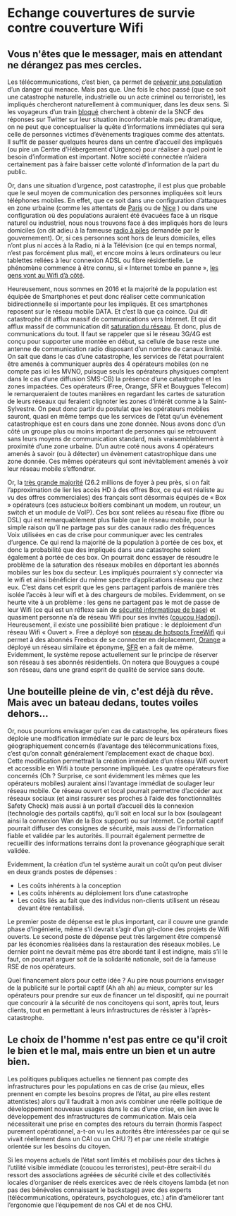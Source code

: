# Echange couvertures de survie contre couverture Wifi
## Vous n'êtes que le messager, mais en attendant ne dérangez pas mes cercles.
Les télécommunications, c’est bien, ça permet de [prévenir une population]( https://lcpdn.github.io/blog/cell-broadcast-quel-brodcast) d’un danger qui menace. Mais pas que. Une fois le choc passé (que ce soit une catastrophe naturelle, industrielle ou un acte criminel ou terroriste), les impliqués chercheront naturellement à communiquer, dans les deux sens. 
Si les voyageurs d’un train [bloqué](https://twitter.com/search?q=%40SNCF+mon+train+est+bloqu%C3%A9) cherchent à obtenir de la SNCF des réponses sur Twitter sur leur situation inconfortable mais peu dramatique, on ne peut que conceptualiser la quête d’informations immédiates qui sera celle de personnes victimes d’évènements tragiques comme des attentats. Il suffit de passer quelques heures dans un centre d’accueil des impliqués (ou pire un Centre d’Hébergement d’Urgence) pour réaliser à quel point le besoin d’information est important.
Notre société connectée n’aidera certainement pas à faire baisser cette volonté d’information de la part du public.

Or, dans une situation d’urgence, post catastrophe, il est plus que probable que le seul moyen de communication des personnes impliquées soit leurs téléphones mobiles. En effet, que ce soit dans une configuration d’attaques en zone urbaine (comme les attentats de [Paris]( https://fr.wikipedia.org/wiki/Attentats_du_13_novembre_2015_en_France) ou de [Nice]( https://fr.wikipedia.org/wiki/Attentat_de_Nice) ) ou dans une configuration où des populations auraient été évacuées face à un risque naturel ou industriel, nous nous trouvons face à des impliqués hors de leurs domiciles (on dit adieu à la fameuse [radio à piles]( http://www.gouvernement.fr/risques/preparer-son-kit-d-urgence) demandée par le gouvernement). Or, si ces personnes sont hors de leurs domiciles, elles n’ont plus ni accès à la Radio, ni à la Télévision (ce qui en temps normal, n’est pas forcément plus mal), et encore moins à leurs ordinateurs ou leur tablettes reliées à leur connexion ADSL ou fibre résidentielle. Le phénomène commence à être connu, si « Internet tombe en panne », [les gens vont au Wifi d’à côté]( http://www.dailymail.co.uk/news/article-2225572/Hurricane-Sandy-pictures-Lower-Manhattans-desparate-search-wi-fi-signal.html). 

Heureusement, nous sommes en 2016 et la majorité de la population est équipée de Smartphones et peut donc réaliser cette communication bidirectionnelle si importante pour les impliqués. Et ces smartphones reposent sur le réseau mobile DATA. Et c’est là que ça coince. Qui dit catastrophe dit afflux massif de communications vers Internet. Et qui dit afflux massif de communication dit [saturation du réseau]( http://www.huffingtonpost.fr/sylvain-peysieux/sms-et-appels-du-nouvel-an-comment-les-operateurs-sorganisent/). Et donc, plus de communications du tout. Il faut se rappeler que si le réseau 3G/4G est conçu pour supporter une montée en début, sa cellule de base reste une antenne de communication radio disposant d’un nombre de canaux limité.
On sait que dans le cas d’une catastrophe, les services de l’état pourraient être amenés à communiquer auprès des 4 opérateurs mobiles (on ne compte pas ici les MVNO, puisque seuls les opérateurs physiques comptent dans le cas d’une diffusion SMS-CB) la présence d’une catastrophe et les zones impactées. Ces opérateurs (Free, Orange, SFR et Bouygues Telecom) le remarqueraient de toutes manières en regardant les cartes de saturation de leurs réseaux qui feraient clignoter les zones d’intérêt comme à la Saint-Sylvestre. On peut donc partir du postulat que les opérateurs mobiles sauront, quasi en même temps que les services de l’état qu’un évènement catastrophique est en cours dans une zone donnée.
Nous avons donc d’un côté un groupe plus ou moins important de personnes qui se retrouvent sans leurs moyens de communication standard, mais vraisemblablement à proximité d’une zone urbaine. D’un autre coté nous avons 4 opérateurs amenés à savoir (ou à détecter) un évènement catastrophique dans une zone donnée. Ces mêmes opérateurs qui sont inévitablement amenés à voir leur réseau mobile s’effondrer.

Or, la [très grande majorité]( http://www.arcep.fr/index.php?id=12877) (26.2 millions de foyer à peu près, si on fait l’approximation de lier les accès HD à des offres Box, ce qui est réaliste au vu des offres commerciales) des français sont désormais équipés de « Box » opérateurs (ces astucieux boitiers combinant un modem, un routeur, un switch et un module de VoIP). Ces box sont reliées au réseau fixe (fibre ou DSL) qui est remarquablement plus fiable que le réseau mobile, pour la simple raison qu’il ne partage pas sur des canaux radio des fréquences Voix utilisées en cas de crise pour communiquer avec les centrales d’urgence. Ce qui rend la majorité de la population à portée de ces box, et donc la probabilité que des impliqués dans une catastrophe soient également à portée de ces box. On pourrait donc essayer de résoudre le problème de la saturation des réseaux mobiles en déportant les abonnés mobiles sur les box du secteur. Les impliqués pourraient s’y connecter via le wifi et ainsi bénéficier du même spectre d’applications réseau que chez eux. C’est dans cet esprit que les gens partagent parfois de manière très isolée l’accès à leur wifi et à des chargeurs de mobiles.
Evidemment, on se heurte vite à un problème : les gens ne partagent pas le mot de passe de leur Wifi (ce qui est un réflexe sain de [sécurité informatique de base]( https://www.ssi.gouv.fr/guide/recommandations-de-securite-relatives-aux-reseaux-wifi/)) et quasiment personne n’a de réseau Wifi pour ses invités ([coucou Hadopi]( https://www.hadopi.fr/usages-responsables/nouvelles-libertes-nouvelles-responsabilites/securisation-de-son-acces-internet)). Heureusement, il existe une possibilité bien pratique : le déploiement d’un réseau Wifi « Ouvert ». Free a déployé son [réseau de hotspots FreeWifi]( http://www.free.fr/assistance/2303.html) qui permet à des abonnés Freebox de se connecter en déplacement, [Orange]( http://reseaux.orange.fr/decouvrir-le-reseau/partout/hotspots-wifi-l-internet-sans-fil-toujours-accessible-a-proximite) a déployé un réseau similaire et éponyme, [SFR]( http://assistance.sfr.fr/runtime/internet-et-box/offres-box/connexion-reseau-sfr-wifi.html) en a fait de même. Evidemment, le système repose actuellement sur le principe de réserver son réseau à ses abonnés résidentiels. On notera que Bouygues a coupé son réseau, dans une grand esprit de qualité de service sans doute.

## Une bouteille pleine de vin, c'est déjà du rêve. Mais avec un bateau dedans, toutes voiles dehors...
Or, nous pourrions envisager qu’en cas de catastrophe, les opérateurs fixes déploie une modification immédiate sur le parc de leurs box géographiquement concernés (l’avantage des télécommunications fixes, c’est qu’on connaît généralement l’emplacement exact de chaque box). Cette modification permettrait la création immédiate d’un réseau Wifi ouvert et accessible en Wifi à toute personne impliquée. Les quatre opérateurs fixe concernés (Oh ? Surprise, ce sont évidemment les mêmes que les opérateurs mobiles) auraient ainsi l’avantage immédiat de soulager leur réseau mobile. 
Ce réseau ouvert et local pourrait permettre d’accéder aux réseaux sociaux (et ainsi rassurer ses proches à l’aide des fonctionnalités Safety Check) mais aussi à un portail d’accueil dès la connexion (technologie des portails captifs), qu’il soit en local sur la box (soulageant ainsi la connexion Wan de la Box support) ou sur Internet. Ce portail captif pourrait diffuser des consignes de sécurité, mais aussi de l’information fiable et validée par les autorités. Il pourrait également permettre de recueillir des informations terrains dont la provenance géographique serait validée.

Evidemment, la création d’un tel système aurait un coût qu’on peut diviser en deux grands postes de dépenses :

* Les coûts inhérents à la conception
* Les coûts inhérents au déploiement lors d’une catastrophe
* Les coûts liés au fait que des individus non-clients utilisent un réseau devant être rentabilisé.

Le premier poste de dépense est le plus important, car il couvre une grande phase d’ingénierie, même s’il devrait s’agir d’un git-clone des projets de Wifi ouverts. Le second poste de dépense peut très largement être compensé par les économies réalisées dans la restauration des réseaux mobiles. Le dernier point ne devrait même pas être abordé tant il est indigne, mais s’il le faut, on pourrait arguer soit de la solidarité nationale, soit de la fameuse RSE de nos opérateurs.

Quel financement alors pour cette idée ? Au pire nous pourrions envisager de la publicité sur le portail captif (Ah ah ah) au mieux, compter sur les opérateurs pour prendre sur eux de financer un tel dispositif, qui ne pourrait que concourir à la sécurité de nos concitoyens qui sont, après tout, leurs clients, tout en permettant à leurs infrastructures de résister à l’après-catastrophe.

## Le choix de l'homme n'est pas entre ce qu'il croit le bien et le mal, mais entre un bien et un autre bien.
Les politiques publiques actuelles ne tiennent pas compte des infrastructures pour les populations en cas de crise (au mieux, elles prennent en compte les besoins propres de l’état, au pire elles restent attentistes) alors qu’il faudrait à mon avis combiner une réelle politique de développement nouveaux usages dans le cas d’une crise, en lien avec le développement des infrastructures de communication. Mais cela nécessiterait une prise en comptes des retours du terrain (hormis l’aspect purement opérationnel, a-t-on vu les autorités être intéressées par ce qui se vivait réellement dans un CAI ou un CHU ?) et par une réelle stratégie orientée sur les besoins du citoyen. 

Si les moyens actuels de l’état sont limités et mobilisés pour des tâches à l’utilité visible immédiate (coucou les terroristes), peut-être serait-il du ressort des associations agréées de sécurité civile et des collectivités locales d’organiser de réels exercices avec de réels citoyens lambda (et non pas des bénévoles connaissant le backstage) avec des experts (télécommunications, opérateurs, psychologues, etc.) afin d’améliorer tant l’ergonomie que l’équipement de nos CAI et de nos CHU.

